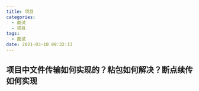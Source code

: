 ```yaml
---
title: 项目
categories:
  - 面试
  - 项目
tags:
  - 面试
date: 2021-03-10 09:32:13
---
```


## 项目中文件传输如何实现的？粘包如何解决？断点续传如何实现

